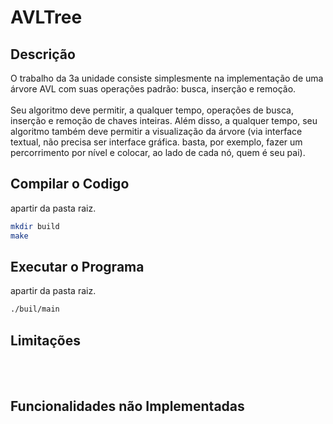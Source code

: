 # AVLTree
## Descrição
O trabalho da 3a unidade consiste simplesmente na implementação de uma árvore AVL com suas operações padrão: busca, inserção e remoção.
<br><br>
Seu algoritmo deve permitir, a qualquer tempo, operações de busca, inserção e remoção de chaves inteiras. Além disso, a qualquer tempo, seu algoritmo também deve permitir a visualização da árvore (via interface textual, não precisa ser interface gráfica. basta, por exemplo, fazer um percorrimento por nível e colocar, ao lado de cada nó, quem é seu pai). 

## Compilar o Codigo
apartir da pasta raiz.
```bash
mkdir build
make
```

## Executar o Programa
apartir da pasta raiz.
```bash
./buil/main
```

## Limitações
<br><br>

## Funcionalidades não Implementadas
<br><br>